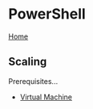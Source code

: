 # PowerShell

[Home](../readme.md)

## <a name="Scaling"></a>Scaling 

Prerequisites...

* [Virtual Machine](https://github.com/heathen1878/Azure/blob/master/VirtualMachine/readme.md)

```powershell


```